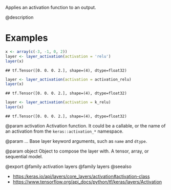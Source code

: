 Applies an activation function to an output.

@description

# Examples

```r
x <- array(c(-3, -1, 0, 2))
layer <- layer_activation(activation = 'relu')
layer(x)
```

```
## tf.Tensor([0. 0. 0. 2.], shape=(4), dtype=float32)
```

```r
layer <- layer_activation(activation = activation_relu)
layer(x)
```

```
## tf.Tensor([0. 0. 0. 2.], shape=(4), dtype=float32)
```

```r
layer <- layer_activation(activation = k_relu)
layer(x)
```

```
## tf.Tensor([0. 0. 0. 2.], shape=(4), dtype=float32)
```

@param activation
Activation function. It could be a callable, or the name of
an activation from the `keras::activation_*` namespace.

@param ...
Base layer keyword arguments, such as `name` and `dtype`.

@param object
Object to compose the layer with. A tensor, array, or sequential model.

@export
@family activation layers
@family layers
@seealso
+ <https:/keras.io/api/layers/core_layers/activation#activation-class>
+ <https://www.tensorflow.org/api_docs/python/tf/keras/layers/Activation>

